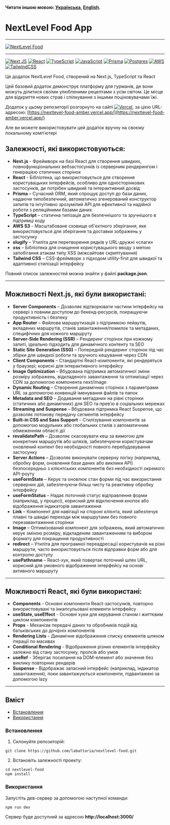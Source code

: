 **Читати іншою мовою: [Українська](README.ukr.md), [English](README.md).**

# NextLevel Food App

---

[![NextLevel Food](https://i.gyazo.com/862ec76025b2de049fd37d5c98ccd97d.gif)](https://gyazo.com/862ec76025b2de049fd37d5c98ccd97d)

---

[![Next JS](https://img.shields.io/badge/Next-black?style=for-the-badge&logo=next.js&logoColor=white)](#)
[![React](https://img.shields.io/badge/react-%2320232a.svg?style=for-the-badge&logo=react&logoColor=%2361DAFB)](#)
[![TypeScript](https://img.shields.io/badge/typescript-%23007ACC.svg?style=for-the-badge&logo=typescript&logoColor=white)](#)
[![JavaScript](https://img.shields.io/badge/JavaScript-323330?style=for-the-badge&logo=javascript&logoColor=F7DF1E)](#)
[![Prisma](https://img.shields.io/badge/Prisma-3982CE?style=for-the-badge&logo=Prisma&logoColor=white)](#)
[![Postgres](https://img.shields.io/badge/postgres-%23316192.svg?style=for-the-badge&logo=postgresql&logoColor=white)](#)
[![AWS](https://img.shields.io/badge/AWS-%23FF9900.svg?style=for-the-badge&logo=amazon-aws&logoColor=white)](#)
[![TailwindCSS](https://img.shields.io/badge/tailwindcss-%2338B2AC.svg?style=for-the-badge&logo=tailwind-css&logoColor=white)](#)

Це додаток NextLevel Food, створений на Next.js, TypeScript та React

Цей базовий додаток демонструє платформу для гурманів, де вони можуть ділитися своїми улюбленими рецептами з усім світом. Це місце для відкриття нових страв і спілкування з іншими поціновувачами їжі.

Додаток у цьому репозиторії розгорнуто на сайтi [![Vercel](https://img.shields.io/badge/vercel-%23000000.svg?style=for-the-badge&logo=vercel&logoColor=white)](#), за цією URL-адресою: [https://nextlevel-food-amber.vercel.app/](https://nextlevel-food-amber.vercel.app/)

Але ви можете використовувати цей додаток вручну на своєму локальному комп’ютері

## Залежностi, якi використовуються:

- **Next.js** - Фреймворк на базі React для створення швидких, повнофункціональних вебзастосунків із серверним рендерингом і генерацією статичних сторінок
- **React** - Бібліотека, що використовується для створення користувацьких інтерфейсів, особливо для односторінкових застосунків, де потрібен швидкий та інтерактивний досвід
- **Prisma** – Сучасний ORM, який спрощує доступ до бази даних, надаючи типобезпечний, автоматично згенерований конструктор запитів та інтуїтивно зрозумілий API для ефективної та надійної роботи з реляційними базами даних
- **TypeScript** – статична типізація для безпечнішого та зручнішого в підтримці коду
- **AWS S3** - Масштабоване сховище об'єктного зберігання, яке використовується для зберігання та доставки зображень у застосунку
- **slugify** – Утиліта для перетворення рядків у URL-дружні «слаги»
- **xss** – Бібліотека для очищення користувацького вводу з метою запобігання атакам типу XSS (міжсайтове скриптування)
- **Tailwind CSS** – CSS-фреймворк з підходом utility-first для швидкої та адаптивної стилізації інтерфейсу

Повний список залежностей можна знайти у файлі **package.json**.

---

## Можливостi Next.js, якi були використані:

- **Server Components** – Дозволяє відтворювати частини інтерфейсу на сервері з повним доступом до бекенд-ресурсів, покращуючи продуктивність і безпеку
- **App Router** – Файлова маршрутизація з підтримкою лейаутів, вкладених маршрутів, станів завантаження/помилок та метаданих, специфічних для кожного маршруту
- **Server-Side Rendering (SSR)** – Рендеринг сторінок при кожному запиті, ідеально підходить для динамічного контенту та SEO
- **Static Site Generation (SSG)** – Попередній рендеринг сторінок під час збірки для швидкої роботи та зручного кешування через CDN
- **Client Components** – Стандартні React-компоненти, які рендеряться у браузері; корисні для інтерактивного інтерфейсу
- **Image Optimization** – Вбудована підтримка автоматичної зміни розміру зображень, відкладеного завантаження та оптимізації через CDN за допомогою компонента next/image
- **Dynamic Routing** – Створення динамічних сторінок з параметрами URL за допомогою конвенцій іменування файлів та папок
- **Metadata and SEO** – Додавання метаданих на рівні сторінки (статичних або динамічних) для SEO та прев’ю в соціальних мережах
- **Streaming and Suspense** – Вбудована підтримка React Suspense, що дозволяє потокову передачу сегментів інтерфейсу
- **Built-in CSS and Sass Support** – Стилізування компонентiв за допомогою модульних або глобальних стилів з автоматичним обмеженням області дії
- **revalidatePath** – Дозволяє скасовувати кеш за вимогою для конкретних маршрутів або шляхів, забезпечуючи користувачам оновлений контент без необхідності повного перебудовування застосунку
- **Server Actions** – Дозволяє виконувати серверну логіку (наприклад, обробку форм, оновлення бази даних або виклики API) безпосередньо з клієнтських компонентів без необхідності окремого API-роуту
- **useFormState** – Керує та оновлює стан форми під час використання серверних дій, забезпечуючи більш чисту та реактивну обробку інтерфейсу
- **useFormStatus** – Надає поточний статус відправлення форми (наприклад, у процесі), корисний для відключення кнопок або відображення індикаторів завантаження
- **Link** – Компонент для навігації на стороні клієнта, який забезпечує плавні та швидкі переходи між маршрутами без повного перезавантаження сторінки
- **Image** – Оптимізований компонент для зображень, який автоматично керує зміною розміру, відкладеним завантаженням та вибором формату для покращення продуктивності
- **redirect** – Утиліта для програмної переадресації користувачів на різні маршрути, часто використовується після відправки форм або для контролю доступу
- **usePathname** – React-хук, який повертає поточний шлях URL, корисний для умовного відображення інтерфейсу на основі активного маршруту

---

## Можливостi React, якi були використані:

- **Components** - Основні компоненти React-застосунків, повторно використовувані та інкапсульовані елементи інтерфейсу
- **useState, useEffect** - Основні хуки для керування станом і життєвим циклом компонентів
- **Props** - Механізм передачі даних та обробників подій від батьківських до дочірніх компонентів
- **Rendering Lists** - Динамічне відображення списку елементів шляхом ітерації по масивах
- **Conditional Rendering** - Відображення різних елементів інтерфейсу залежно від стану застосунку, пропсів або умов
- **useRef** - Зберігає посилання на DOM-елемент або значення без виклику повторних рендерів
- **Suspense** - Відображає запасний інтерфейс (наприклад, індикатор завантаження), поки завантажуються компоненти, підвантажені за допомогою lazy

---

## Вміст

- [Встановлення](#Встановлення)
- [Використання](#Використання)

### Встановлення

1. Склонуйте репозиторій:

```shell
git clone https://github.com/labattaria/nextlevel-food.git
```

2. Встановіть залежності проекту:

```shell
cd nextlevel-food
npm install
```

### Використання

Запустіть дев-сервер за допомогою наступної команди:

```shell
npm run dev
```

Сервер буде доступний за адресою **http://localhost:3000/**
